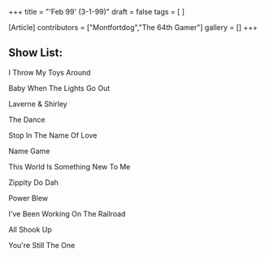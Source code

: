 +++
title = "'Feb 99' (3-1-99)"
draft = false
tags = [ ]

[Article]
contributors = ["Montfortdog","The 64th Gamer"]
gallery = []
+++
##  Show List: ## 
I Throw My Toys Around

Baby When The Lights Go Out

Laverne & Shirley

The Dance

Stop In The Name Of Love

Name Game

This World Is Something New To Me

Zippity Do Dah

Power Blew

I've Been Working On The Railroad

All Shook Up

You're Still The One